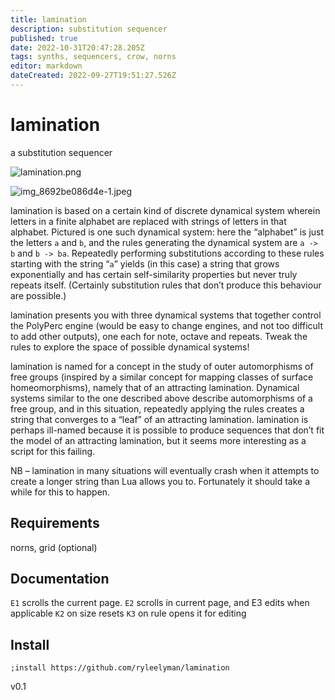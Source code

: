 ```yaml
---
title: lamination
description: substitution sequencer
published: true
date: 2022-10-31T20:47:28.205Z
tags: synths, sequencers, crow, norns
editor: markdown
dateCreated: 2022-09-27T19:51:27.526Z
---
```


# lamination
a substitution sequencer

![lamination.png](/community/alanza/lamination.png)

![img_8692be086d4e-1.jpeg](/community/alanza/img_8692be086d4e-1.jpeg)

lamination is based on a certain kind of discrete dynamical system wherein letters in a finite alphabet are replaced with strings of letters in that alphabet. Pictured is one such dynamical system: here the “alphabet” is just the letters `a` and `b`, and the rules generating the dynamical system are `a -> b` and `b -> ba`. Repeatedly performing substitutions according to these rules starting with the string “`a`” yields (in this case) a string that grows exponentially and has certain self-similarity properties but never truly repeats itself. (Certainly substitution rules that don’t produce this behaviour are possible.)

lamination presents you with three dynamical systems that together control the PolyPerc engine (would be easy to change engines, and not too difficult to add other outputs), one each for note, octave and repeats. Tweak the rules to explore the space of possible dynamical systems!

lamination is named for a concept in the study of outer automorphisms of free groups (inspired by a similar concept for mapping classes of surface homeomorphisms), namely that of an attracting lamination. Dynamical systems similar to the one described above describe automorphisms of a free group, and in this situation, repeatedly applying the rules creates a string that converges to a “leaf” of an attracting lamination. lamination is perhaps ill-named because it is possible to produce sequences that don’t fit the model of an attracting lamination, but it seems more interesting as a script for this failing.

NB – lamination in many situations will eventually crash when it attempts to create a longer string than Lua allows you to. Fortunately it should take a while for this to happen.

## Requirements

norns, grid (optional)

## Documentation

`E1` scrolls the current page.
`E2` scrolls in current page, and E3 edits when applicable
`K2` on size resets
`K3` on rule opens it for editing

## Install

`;install https://github.com/ryleelyman/lamination`

v0.1
